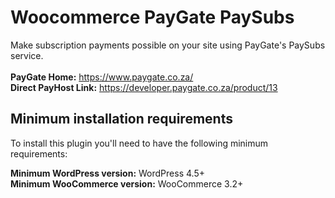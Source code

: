 # Woocommerce PayGate PaySubs
Make subscription payments possible on your site using PayGate's PaySubs service.
<br><br>
<strong>PayGate Home:</strong> https://www.paygate.co.za/ <br>
<strong>Direct PayHost Link:</strong> https://developer.paygate.co.za/product/13

## Minimum installation requirements

To install this plugin you'll need to have the following 
minimum requirements:

<strong>Minimum WordPress version:</strong> WordPress 4.5+<br>
<strong>Minimum WooCommerce version:</strong> WooCommerce 3.2+

